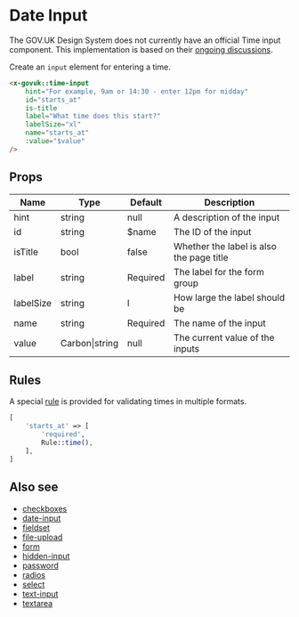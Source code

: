 # Date Input

The GOV.UK Design System does not currently have an official Time input component. This implementation is based on their [ongoing discussions](https://github.com/alphagov/govuk-design-system-backlog/issues/173).

Create an `input` element for entering a time.

```html
<x-govuk::time-input
    hint="For example, 9am or 14:30 - enter 12pm for midday"
    id="starts_at"
    is-title
    label="What time does this start?"
    labelSize="xl"
    name="starts_at"
    :value="$value"
/>
```

## Props

| Name      | Type           | Default  | Description                              |
|-----------|----------------|----------|------------------------------------------|
| hint      | string         | null     | A description of the input               |
| id        | string         | $name    | The ID of the input                      |
| isTitle   | bool           | false    | Whether the label is also the page title |
| label     | string         | Required | The label for the form group             |
| labelSize | string         | l        | How large the label should be            |
| name      | string         | Required | The name of the input                    |
| value     | Carbon\|string | null     | The current value of the inputs          |

## Rules

A special [rule](../rules.md) is provided for validating times in multiple formats.

```php
[
    'starts_at' => [
        'required',
        Rule::time(),
    ],
]
```

## Also see

* [checkboxes](checkboxes.md)
* [date-input](date-input.md)
* [fieldset](fieldset.md)
* [file-upload](file-upload.md)
* [form](form.md)
* [hidden-input](hidden-input.md)
* [password](password.md)
* [radios](radios.md)
* [select](select.md)
* [text-input](text-input.md)
* [textarea](textarea.md)
